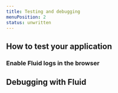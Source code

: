 ```yaml
---
title: Testing and debugging
menuPosition: 2
status: unwritten
---
```


## How to test your application

### Enable Fluid logs in the browser

## Debugging with Fluid
